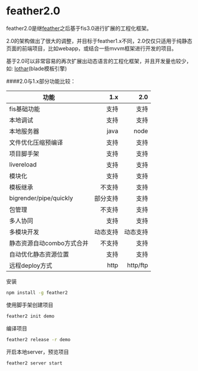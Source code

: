 feather2.0
==========================
feather2.0是继[feather](http://github.com/feather-team/feather)之后基于fis3.0进行扩展的工程化框架。

2.0的架构做出了很大的调整，并目标于feather1.x不同，2.0仅仅只适用于纯静态页面的前端项目，比如webapp，或结合一些mvvm框架进行开发的项目。

基于2.0可以非常容易的再次扩展出动态语言的工程化框架，并且开发量也较少，如: [lothar](http://github.com/feather-team/lothar)(blade模板引擎)

####2.0与1.x部分功能比较：

| 功能                  | 1.x               | 2.0   |
|-----------------------|------------------:|------:|
|fis基础功能   | 支持             |支持     |
|本地调试   | 支持             |支持     |
|本地服务器   | java             |node     |
|文件优化压缩预编译   | 支持             |支持     |
|项目脚手架   | 支持             |支持     |
|livereload   | 支持             |支持     |
|模块化   | 支持             |支持     |
|模板继承   | 不支持             |支持     |
|bigrender/pipe/quickly   | 部分支持             |支持     |
|包管理   | 不支持             |支持     |
|多人协同   | 支持             |支持     |
|多模块开发   |动态支持             |动态支持     |
|静态资源自动combo方式合并   | 不支持            |支持     |
|自动优化静态资源位置   | 支持             |支持     |
|远程deploy方式   | http             |http/ftp     |

安装
```sh
npm install -g feather2
```

使用脚手架创建项目
```sh
feather2 init demo
```

编译项目
```sh
feather2 release -r demo
```

开启本地server，预览项目
```sh
feather2 server start
```
